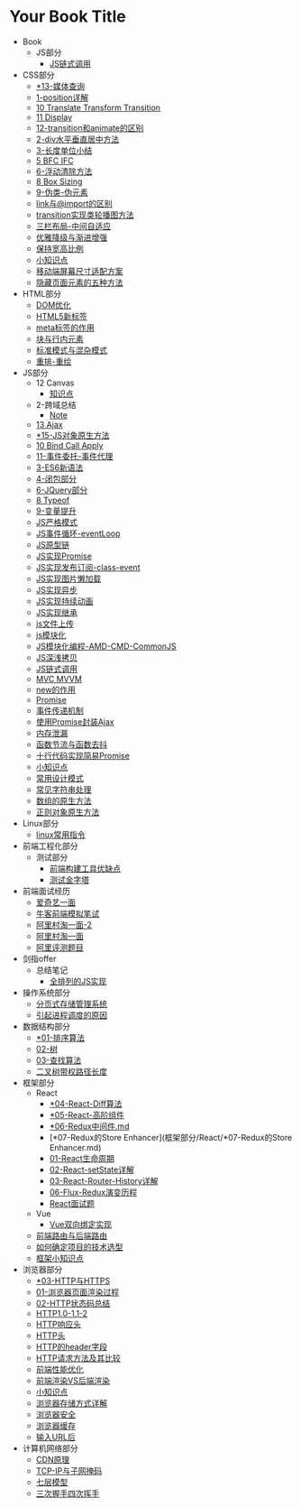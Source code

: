 # Your Book Title

- Book
  - JS部分
    * [JS链式调用](_book/JS部分/JS链式调用.md)
- CSS部分
  * [*13-媒体查询](CSS部分/*13-媒体查询.md)
  * [1-position详解](CSS部分/1-position详解.md)
  * [10 Translate Transform Transition](CSS部分/10-translate-transform-transition.md)
  * [11 Display](CSS部分/11-display.md)
  * [12-transition和animate的区别](CSS部分/12-transition和animate的区别.md)
  * [2-div水平垂直居中方法](CSS部分/2-div水平垂直居中方法.md)
  * [3-长度单位小结](CSS部分/3-长度单位小结.md)
  * [5 BFC IFC](CSS部分/5-BFC-IFC.md)
  * [6-浮动清除方法](CSS部分/6-浮动清除方法.md)
  * [8 Box Sizing](CSS部分/8-box-sizing.md)
  * [9-伪类-伪元素](CSS部分/9-伪类-伪元素.md)
  * [link与@import的区别](CSS部分/link与@import的区别.md)
  * [transition实现类轮播图方法](CSS部分/transition实现类轮播图方法.md)
  * [三栏布局-中间自适应](CSS部分/三栏布局-中间自适应.md)
  * [优雅降级与渐进增强](CSS部分/优雅降级与渐进增强.md)
  * [保持宽高比例](CSS部分/保持宽高比例.md)
  * [小知识点](CSS部分/小知识点.md)
  * [移动端屏幕尺寸适配方案](CSS部分/移动端屏幕尺寸适配方案.md)
  * [隐藏页面元素的五种方法](CSS部分/隐藏页面元素的五种方法.md)
- HTML部分
  * [DOM优化](HTML部分/DOM优化.md)
  * [HTML5新标签](HTML部分/HTML5新标签.md)
  * [meta标签的作用](HTML部分/meta标签的作用.md)
  * [块与行内元素](HTML部分/块与行内元素.md)
  * [标准模式与混杂模式](HTML部分/标准模式与混杂模式.md)
  * [重排-重绘](HTML部分/重排-重绘.md)
- JS部分
  - 12 Canvas
    * [知识点](JS部分/12-canvas/知识点.md)
  - 2-跨域总结
    * [Note](JS部分/2-跨域总结/note.md)
  * [13 Ajax](JS部分/*13-Ajax.md)
  * [*15-JS对象原生方法](JS部分/*15-JS对象原生方法.md)
  * [10 Bind Call Apply](JS部分/10-bind_call_apply.md)
  * [11-事件委托-事件代理](JS部分/11-事件委托-事件代理.md)
  * [3-ES6新语法](JS部分/3-ES6新语法.md)
  * [4-闭包部分](JS部分/4-闭包部分.md)
  * [6-JQuery部分](JS部分/6-JQuery部分.md)
  * [8 Typeof](JS部分/8-typeof.md)
  * [9-变量提升](JS部分/9-变量提升.md)
  * [JS严格模式](JS部分/JS严格模式.md)
  * [JS事件循环-eventLoop](JS部分/JS事件循环-eventLoop.md)
  * [JS原型链](JS部分/JS原型链.md)
  * [JS实现Promise](JS部分/JS实现Promise.md)
  * [JS实现发布订阅-class-event](JS部分/JS实现发布订阅-class-event.md)
  * [JS实现图片懒加载](JS部分/JS实现图片懒加载.md)
  * [JS实现异步](JS部分/JS实现异步.md)
  * [JS实现持续动画](JS部分/JS实现持续动画.md)
  * [JS实现继承](JS部分/JS实现继承.md)
  * [js文件上传](JS部分/js文件上传.md)
  * [js模块化](JS部分/js模块化.md)
  * [JS模块化编程-AMD-CMD-CommonJS](JS部分/JS模块化编程-AMD-CMD-CommonJS.md)
  * [JS深浅拷贝](JS部分/JS深浅拷贝.md)
  * [JS链式调用](JS部分/JS链式调用.md)
  * [MVC MVVM](JS部分/MVC-MVVM.md)
  * [new的作用](JS部分/new的作用.md)
  * [Promise](JS部分/Promise.md)
  * [事件传递机制](JS部分/事件传递机制.md)
  * [使用Promise封装Ajax](JS部分/使用Promise封装Ajax.md)
  * [内存泄漏](JS部分/内存泄漏.md)
  * [函数节流与函数去抖](JS部分/函数节流与函数去抖.md)
  * [十行代码实现简易Promise](JS部分/十行代码实现简易Promise.md)
  * [小知识点](JS部分/小知识点.md)
  * [常用设计模式](JS部分/常用设计模式.md)
  * [常见字符串处理](JS部分/常见字符串处理.md)
  * [数组的原生方法](JS部分/数组的原生方法.md)
  * [正则对象原生方法](JS部分/正则对象原生方法.md)
- Linux部分
  * [linux常用指令](Linux部分/linux常用指令.md)
- 前端工程化部分
  - 测试部分
    * [前端构建工具优缺点](前端工程化部分/测试部分/前端构建工具优缺点.md)
    * [测试金字塔](前端工程化部分/测试部分/测试金字塔.md)
- 前端面试经历
  * [爱奇艺一面](前端面试经历/爱奇艺一面.md)
  * [牛客前端模拟笔试](前端面试经历/牛客前端模拟笔试.md)
  * [阿里村淘一面-2](前端面试经历/阿里村淘一面-2.md)
  * [阿里村淘一面](前端面试经历/阿里村淘一面.md)
  * [阿里评测题目](前端面试经历/阿里评测题目.md)
- 剑指offer
  - 总结笔记
    * [全排列的JS实现](剑指offer/总结笔记/全排列的JS实现.md)
- 操作系统部分
  * [分页式存储管理系统](操作系统部分/分页式存储管理系统.md)
  * [引起进程调度的原因](操作系统部分/引起进程调度的原因.md)
- 数据结构部分
  * [*01-排序算法](数据结构部分/*01-排序算法.md)
  * [02-树](数据结构部分/02-树.md)
  * [03-查找算法](数据结构部分/03-查找算法.md)
  * [二叉树带权路径长度](数据结构部分/二叉树带权路径长度.md)
- 框架部分
  - React
    * [*04-React-Diff算法](框架部分/React/*04-React-Diff算法.md)
    * [*05-React-高阶组件](框架部分/React/*05-React-高阶组件.md)
    * [*06-Redux中间件.md](框架部分/React/*06-Redux中间件.md.md)
    * [*07-Redux的Store Enhancer](框架部分/React/*07-Redux的Store Enhancer.md)
    * [01-React生命周期](框架部分/React/01-React生命周期.md)
    * [02-React-setState详解](框架部分/React/02-React-setState详解.md)
    * [03-React-Router-History详解](框架部分/React/03-React-Router-History详解.md)
    * [06-Flux-Redux演变历程](框架部分/React/06-Flux-Redux演变历程.md)
    * [React面试题](框架部分/React/React面试题.md)
  - Vue
    * [Vue双向绑定实现](框架部分/Vue/Vue双向绑定实现.md)
  * [前端路由与后端路由](框架部分/前端路由与后端路由.md)
  * [如何确定项目的技术选型](框架部分/如何确定项目的技术选型.md)
  * [框架小知识点](框架部分/框架小知识点.md)
- 浏览器部分
  * [*03-HTTP与HTTPS](浏览器部分/*03-HTTP与HTTPS.md)
  * [01-浏览器页面渲染过程](浏览器部分/01-浏览器页面渲染过程.md)
  * [02-HTTP状态码总结](浏览器部分/02-HTTP状态码总结.md)
  * [HTTP1.0-1.1-2](浏览器部分/HTTP1.0-1.1-2.md)
  * [HTTP响应头](浏览器部分/HTTP响应头.md)
  * [HTTP头](浏览器部分/HTTP头.md)
  * [HTTP的header字段](浏览器部分/HTTP的header字段.md)
  * [HTTP请求方法及其比较](浏览器部分/HTTP请求方法及其比较.md)
  * [前端性能优化](浏览器部分/前端性能优化.md)
  * [前端渲染VS后端渲染](浏览器部分/前端渲染VS后端渲染.md)
  * [小知识点](浏览器部分/小知识点.md)
  * [浏览器存储方式详解](浏览器部分/浏览器存储方式详解.md)
  * [浏览器安全](浏览器部分/浏览器安全.md)
  * [浏览器缓存](浏览器部分/浏览器缓存.md)
  * [输入URL后](浏览器部分/输入URL后.md)
- 计算机网络部分
  * [CDN原理](计算机网络部分/CDN原理.md)
  * [TCP-IP与子网掩码](计算机网络部分/TCP-IP与子网掩码.md)
  * [七层模型](计算机网络部分/七层模型.md)
  * [三次握手四次挥手](计算机网络部分/三次握手四次挥手.md)
